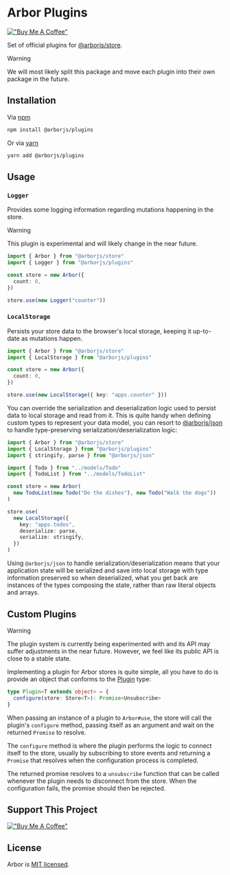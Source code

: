 # Arbor Plugins

[!["Buy Me A Coffee"](https://www.buymeacoffee.com/assets/img/custom_images/orange_img.png)](https://www.buymeacoffee.com/drborges)

Set of official plugins for [@arborjs/store](../arbor-store/README.md).

> [!WARNING]
> We will most likely split this package and move each plugin into their own package in the future.

## Installation

Via [npm](https://www.npmjs.com/get-npm)

```sh
npm install @arborjs/plugins
```

Or via [yarn](https://classic.yarnpkg.com/en/docs/install)

```sh
yarn add @arborjs/plugins
```

## Usage

### `Logger`

Provides some logging information regarding mutations happening in the store.

> [!WARNING]
> This plugin is experimental and will likely change in the near future.

```ts
import { Arbor } from "@arborjs/store"
import { Logger } from "@arborjs/plugins"

const store = new Arbor({
  count: 0,
})

store.use(new Logger("counter"))
```

### `LocalStorage`

Persists your store data to the browser's local storage, keeping it up-to-date as mutations happen.

```ts
import { Arbor } from "@arborjs/store"
import { LocalStorage } from "@arborjs/plugins"

const store = new Arbor({
  count: 0,
})

store.use(new LocalStorage({ key: "apps.counter" }))
```

You can override the serialization and deserialization logic used to persist data to local storage and read from it. This is quite handy when defining custom types to represent your data model, you can resort to [@arborjs/json](../arbor-json/README.md) to handle type-preserving serialization/deserialization logic:

```ts
import { Arbor } from "@arborjs/store"
import { LocalStorage } from "@arborjs/plugins"
import { stringify, parse } from "@arborjs/json"

import { Todo } from "../models/Todo"
import { TodoList } from "../models/TodoList"

const store = new Arbor(
  new TodoList(new Todo("Do the dishes"), new Todo("Walk the dogs"))
)

store.use(
  new LocalStorage({
    key: "apps.todos",
    deserialize: parse,
    serialize: stringify,
  })
)
```

Using `@arborjs/json` to handle serialization/deserialization means that your application state will be serialized and save into local storage with type information preserved so when deserialized, what you get back are instances of the types composing the state, rather than raw literal objects and arrays.

## Custom Plugins

> [!WARNING]
> The plugin system is currently being experimented with and its API may suffer adjustments in the near future. However, we feel like its public API is close to a stable state.

Implementing a plugin for Arbor stores is quite simple, all you have to do is provide an object that conforms to the [Plugin](https://github.com/drborges/arbor/blob/main/packages/arbor-store/src/types.ts#L66-L68) type:

```ts
type Plugin<T extends object> = {
  configure(store: Store<T>): Promise<Unsubscribe>
}
```

When passing an instance of a plugin to `Arbor#use`, the store will call the plugin's `configure` method, passing itself as an argument and wait on the returned `Promise` to resolve.

The `configure` method is where the plugin performs the logic to connect itself to the store, usually by subscribing to store events and returning a `Promise` that resolves when the configuration process is completed.

The returned promise resolves to a `unsubscribe` function that can be called whenever the plugin needs to disconnect from the store. When the configuration fails, the promise should then be rejected.

## Support This Project

[!["Buy Me A Coffee"](https://www.buymeacoffee.com/assets/img/custom_images/orange_img.png)](https://www.buymeacoffee.com/drborges)

## License

Arbor is [MIT licensed](./LICENSE.md).
